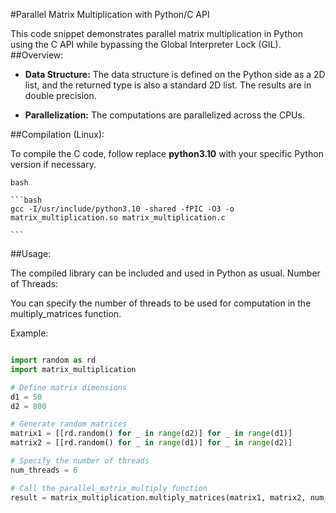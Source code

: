 #Parallel Matrix Multiplication with Python/C API

This code snippet demonstrates parallel matrix multiplication in Python using the C API while bypassing the Global Interpreter Lock (GIL).
##Overview:

   * **Data Structure:** The data structure is defined on the Python side as a 2D list, and the returned type is also a standard 2D list. The results are in double precision.

   * **Parallelization:** The computations are parallelized across the CPUs.

##Compilation (Linux):

To compile the C code, follow replace **python3.10** with your specific Python version if necessary.

    bash

    ```bash
    gcc -I/usr/include/python3.10 -shared -fPIC -O3 -o matrix_multiplication.so matrix_multiplication.c

    ```
##Usage:

The compiled library can be included and used in Python as usual.
Number of Threads:

You can specify the number of threads to be used for computation in the multiply_matrices function.

Example:

```python

import random as rd
import matrix_multiplication

# Define matrix dimensions
d1 = 50
d2 = 800

# Generate random matrices
matrix1 = [[rd.random() for _ in range(d2)] for _ in range(d1)] 
matrix2 = [[rd.random() for _ in range(d1)] for _ in range(d2)]

# Specify the number of threads
num_threads = 6

# Call the parallel_matrix_multiply function
result = matrix_multiplication.multiply_matrices(matrix1, matrix2, num_threads)
```

